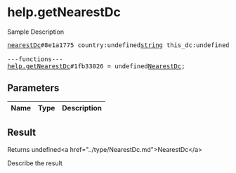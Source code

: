 # help.getNearestDc

Sample Description

<pre>
<a href="../constructor/nearestDc">nearestDc</a>#8e1a1775 country:undefined<a href="../type/string.md">string</a> this_dc:undefined<a href="../type/int.md">int</a> nearest_dc:undefined<a href="../type/int.md">int</a> = undefined<a href="../type/NearestDc.md">NearestDc</a>;

---functions---
<a href="../method/help.getNearestDc.md">help.getNearestDc</a>#1fb33026 = undefined<a href="../type/NearestDc.md">NearestDc</a>;
</pre>

## Parameters

| Name | Type | Description |
|------|:----:|-------------|

## Result

Returns undefined&lt;a href=&#34;../type/NearestDc.md&#34;&gt;NearestDc&lt;/a&gt;

Describe the result


